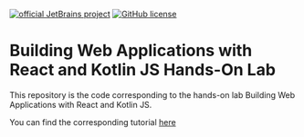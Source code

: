 [![official JetBrains project](https://jb.gg/badges/official.svg)](https://confluence.jetbrains.com/display/ALL/JetBrains+on+GitHub)
[![GitHub license](https://img.shields.io/badge/license-Apache%20License%202.0-blue.svg?style=flat)](https://www.apache.org/licenses/LICENSE-2.0)

# Building Web Applications with React and Kotlin JS Hands-On Lab

This repository is the code corresponding to the hands-on lab Building Web Applications with React and Kotlin JS.

You can find the corresponding tutorial [here](https://play.kotlinlang.org/hands-on/Building%20Web%20Applications%20with%20React%20and%20Kotlin%20JS/01_Introduction)
